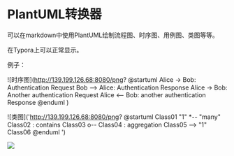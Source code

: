 # PlantUML转换器

可以在markdown中使用PlantUML绘制流程图、时序图、用例图、类图等等。

在Typora上可以正常显示。

例子：

![时序图](http://139.199.126.68:8080/png?
    @startuml
    Alice -> Bob: Authentication Request
    Bob --> Alice: Authentication Response
    Alice -> Bob: Another authentication Request
    Alice <-- Bob: another authentication Response
    @enduml
)

![类图]('http://139.199.126.68:8080/png?
@startuml
Class01 "1" *-- "many" Class02 : contains
Class03 o-- Class04 : aggregation
Class05 --> "1" Class06
@enduml
')

<img src='http://139.199.126.68:8080/png?
    @startuml
    Alice -> Bo1111123111111b: Authentication Request
    Bob --> Alice: Authentication Response
    Alice -> Bob: Another authentication Request
    Alice <-- Bob111: another authentication Response
    @enduml
)' align="left"></img>
